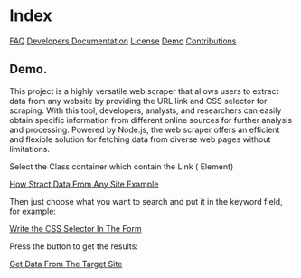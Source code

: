 # Index

[FAQ]()
[Developers Documentation]()
[License]()
[Demo]()
[Contributions]()

## Demo.

This project is a highly versatile web scraper that allows users to extract data from any website by providing the URL link and CSS selector for scraping. With this tool, developers, analysts, and researchers can easily obtain specific information from different online sources for further analysis and processing. Powered by Node.js, the web scraper offers an efficient and flexible solution for fetching data from diverse web pages without limitations.

Select the Class container which contain the Link (<a> Element)

[How Stract Data From Any Site Example](https://github.com/yamilt351/scraper/assets/88646148/12168afa-3df0-4aa5-a473-57bf826754cb)

Then just choose what you want to search and put it in the keyword field, for example:

[Write the CSS Selector In The Form](https://github.com/yamilt351/scraper/assets/88646148/bcbba111-4fde-4cfc-b8bc-ef601d07645a)

Press the button to get the results:

[Get Data From The Target Site](https://github.com/yamilt351/scraper/assets/88646148/f417499c-60aa-4df0-85b0-224f27e440b0)
